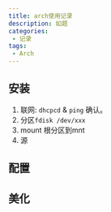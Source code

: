 ```yaml
---
title: arch使用记录
description: 如题
categories:
 - 记录
tags:
 - Arch
---
```



## 安装

1. 联网: `dhcpcd` & `ping` 确认。
2. 分区`fdisk /dev/xxx`
3. mount 根分区到mnt
4. 源


## 配置

## 美化

